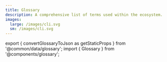 ```yaml
---
title: Glossary
description: A comprehensive list of terms used within the ecosystem.
images:
  large: /images/cli.svg
  sm: /images/cli.svg
---
```


export { convertGlossaryToJson as getStaticProps } from '@common/data/glossary'; import { Glossary } from '@components/glossary';

<Glossary data={props.glossary} />
